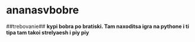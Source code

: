 # ananasvbobre

##trebovanie##
**kypi bobra po bratiski. Tam naxoditsa igra na pythone i ti tipa tam takoi strelyaesh i piy piy**
